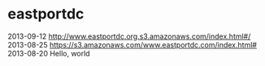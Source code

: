 eastportdc
==========

2013-09-12 http://www.eastportdc.org.s3.amazonaws.com/index.html#/
2013-08-25 https://s3.amazonaws.com/www.eastportdc.com/index.html#
2013-08-20 Hello, world